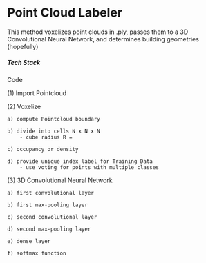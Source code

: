 # Point Cloud Labeler
This method voxelizes point clouds in .ply, passes them to a 3D Convolutional Neural Network, and determines building geometries (hopefully)


##### Tech Stack

Code

(1) Import Pointcloud 


(2) Voxelize

    a) compute Pointcloud boundary

    b) divide into cells N x N x N
        - cube radius R = 

    c) occupancy or density

    d) provide unique index label for Training Data
        - use voting for points with multiple classes


(3) 3D Convolutional Neural Network

    a) first convolutional layer

    b) first max-pooling layer

    c) second convolutional layer

    d) second max-pooling layer

    e) dense layer

    f) softmax function
